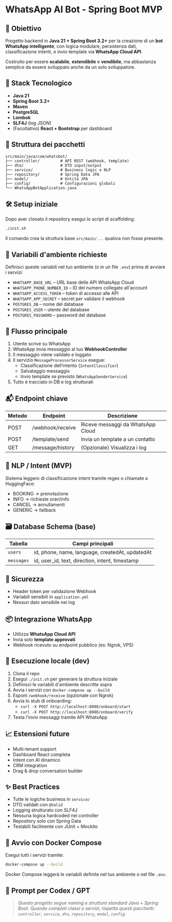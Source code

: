 # WhatsApp AI Bot - Spring Boot MVP

## 📌 Obiettivo

Progetto backend in **Java 21 + Spring Boot 3.2+** per la creazione di un **bot WhatsApp intelligente**, con logica modulare, persistenza dati, classificazione intenti, e invio template via **WhatsApp Cloud API**.

Costruito per essere **scalabile**, **estendibile** e **vendibile**, ma abbastanza semplice da essere sviluppato anche da un solo sviluppatore.

## 🧱 Stack Tecnologico

- **Java 21**
- **Spring Boot 3.2+**
- **Maven**
- **PostgreSQL**
- **Lombok**
- **SLF4J** (log JSON)
- (Facoltativo) **React + Bootstrap** per dashboard

## 📐 Struttura dei pacchetti

```
src/main/java/com/whatsbot/
├── controller/         # API REST (webhook, template)
├── dto/                # DTO input/output
├── service/            # Business logic e NLP
├── repository/         # Spring Data JPA
├── model/              # Entità JPA
├── config/             # Configurazioni globali
└── WhatsAppBotApplication.java
```

## 🛠️ Setup iniziale

Dopo aver clonato il repository esegui lo script di scaffolding:

```bash
./init.sh
```

Il comando crea la struttura base `src/main/...` qualora non fosse presente.

## 🔑 Variabili d'ambiente richieste

Definisci queste variabili nel tuo ambiente (o in un file `.env`) prima di avviare i servizi:

- `WHATSAPP_BASE_URL` – URL base delle API WhatsApp Cloud
- `WHATSAPP_PHONE_NUMBER_ID` – ID del numero collegato all'account
- `WHATSAPP_ACCESS_TOKEN` – token di accesso alle API
- `WHATSAPP_APP_SECRET` – secret per validare il webhook
- `POSTGRES_DB` – nome del database
- `POSTGRES_USER` – utente del database
- `POSTGRES_PASSWORD` – password del database

## 🔁 Flusso principale

1. Utente scrive su WhatsApp
2. WhatsApp invia messaggio al tuo **WebhookController**
3. Il messaggio viene validato e loggato
4. Il servizio `MessageProcessorService` esegue:
   - Classificazione dell’intento (`IntentClassifier`)
   - Salvataggio messaggio
   - Invio template se previsto (`WhatsAppSenderService`)
5. Tutto è tracciato in DB e log strutturati

## 📬 Endpoint chiave

| Metodo | Endpoint            | Descrizione                        |
|--------|---------------------|------------------------------------|
| POST   | /webhook/receive    | Riceve messaggi da WhatsApp Cloud |
| POST   | /template/send      | Invia un template a un contatto   |
| GET    | /message/history    | (Opzionale) Visualizza i log      |

## 🧠 NLP / Intent (MVP)

Sistema leggero di classificazione intent tramite regex o chiamate a HuggingFace:

- BOOKING → prenotazione
- INFO → richieste orari/info
- CANCEL → annullamenti
- GENERIC → fallback

## 🗃️ Database Schema (base)

| Tabella  | Campi principali                                        |
|----------|---------------------------------------------------------|
| `users`  | id, phone, name, language, createdAt, updatedAt         |
| `messages` | id, user_id, text, direction, intent, timestamp       |

## 🔐 Sicurezza

- Header token per validazione Webhook
- Variabili sensibili in `application.yml`
- Nessun dato sensibile nei log

## 📦 Integrazione WhatsApp

- Utilizza **WhatsApp Cloud API**
- Invia solo **template approvati**
- Webhook ricevuto su endpoint pubblico (es: Ngrok, VPS)

## 🧰 Esecuzione locale (dev)

1. Clona il repo
2. Esegui `./init.sh` per generare la struttura iniziale
3. Definisci le variabili d'ambiente descritte sopra
4. Avvia i servizi con `docker-compose up --build`
5. Esponi `/webhook/receive` (opzionale con Ngrok)
6. Avvia lo stub di onboarding:
   - `curl -X POST http://localhost:8080/onboard/start`
   - `curl -X POST http://localhost:8080/onboard/verify`
7. Testa l'invio messaggi tramite API WhatsApp

## 📈 Estensioni future

- Multi-tenant support
- Dashboard React completa
- Intent con AI dinamico
- CRM integration
- Drag & drop conversation builder

## ✨ Best Practices

- Tutte le logiche business in `service/`
- DTO validati con `@Valid`
- Logging strutturato con SLF4J
- Nessuna logica hardcoded nei controller
- Repository solo con Spring Data
- Testabili facilmente con JUnit + Mockito
## 🚀 Avvio con Docker Compose

Esegui tutti i servizi tramite:

```bash
docker-compose up --build
```

Docker Compose leggerà le variabili definite nel tuo ambiente o nel file `.env`.


## 📣 Prompt per Codex / GPT

> *Questo progetto segue naming e struttura standard Java + Spring Boot.*
> *Quando completi classi o servizi, rispetta questi pacchetti: `controller`, `service`, `dto`, `repository`, `model`, `config`.*
